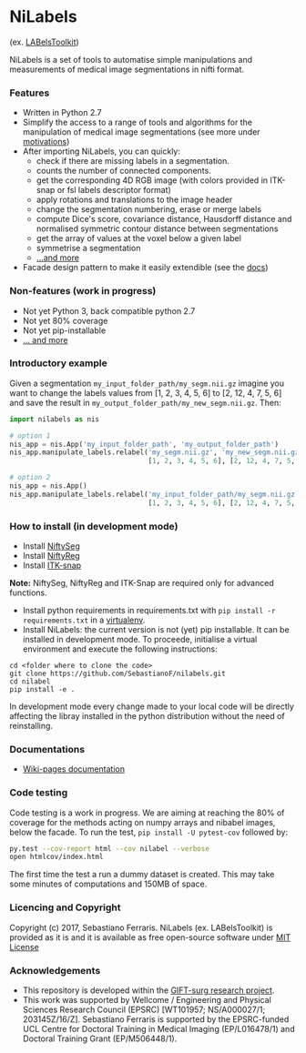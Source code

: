 # NiLabels 

(ex. [LABelsToolkit](https://github.com/SebastianoF/LABelsToolkit))

NiLabels is a set of tools to automatise simple manipulations and measurements of medical image 
segmentations in nifti format.

### Features

+ Written in Python 2.7
+ Simplify the access to a range of tools and algorithms for the manipulation of medical image segmentations (see more under [motivations](https://github.com/SebastianoF/nilabels/wiki/Motivations))
+ After importing NiLabels, you can quickly: 
    + check if there are missing labels in a segmentation. 
    + counts the number of connected components.
    + get the corresponding 4D RGB image (with colors provided in ITK-snap or fsl labels descriptor format) 
    + apply rotations and translations to the image header
    + change the segmentation numbering, erase or merge labels 
    + compute Dice's score, covariance distance, Hausdorff distance and normalised symmetric contour distance between segmentations 
    + get the array of values at the voxel below a given label 
    + symmetrise a segmentation 
    + [...and more](https://github.com/SebastianoF/nilabels/wiki/What-you-can-do-with-nilabels)
+ Facade design pattern to make it easily extendible (see the [docs](https://github.com/SebastianoF/nilabels/wiki/Design-Pattern))


### Non-features (work in progress)

+ Not yet Python 3, back compatible python 2.7
+ Not yet 80% coverage
+ Not yet pip-installable
+ [... and more](https://github.com/SebastianoF/nilabels/wiki/Work-in-Progress)


### Introductory example

Given a segmentation `my_input_folder_path/my_segm.nii.gz` imagine you want to change the labels values from [1, 2, 3, 4, 5, 6] to [2, 12, 4, 7, 5, 6]
and save the result in `my_output_folder_path/my_new_segm.nii.gz`. Then:

```python
import nilabels as nis

# option 1
nis_app = nis.App('my_input_folder_path', 'my_output_folder_path')
nis_app.manipulate_labels.relabel('my_segm.nii.gz', 'my_new_segm.nii.gz', 
                                  [1, 2, 3, 4, 5, 6], [2, 12, 4, 7, 5, 6])

# option 2
nis_app = nis.App()
nis_app.manipulate_labels.relabel('my_input_folder_path/my_segm.nii.gz', 'my_output_folder_path/my_new_segm.nii.gz', 
                                  [1, 2, 3, 4, 5, 6], [2, 12, 4, 7, 5, 6])
```

### How to install (in development mode) 

+ Install [NiftySeg](https://github.com/KCL-BMEIS/NiftySeg)
+ Install [NiftyReg](https://github.com/KCL-BMEIS/niftyreg)
+ Install [ITK-snap](http://www.itksnap.org/pmwiki/pmwiki.php?n=Downloads.SNAP3)

**Note:** NiftySeg, NiftyReg and ITK-Snap are required only for advanced functions.

+ Install python requirements in requirements.txt with
    `pip install -r requirements.txt`
in a [virtualenv](http://docs.python-guide.org/en/latest/dev/virtualenvs/).
+ Install NiLabels: the current version is not (yet) pip installable. It can be installed in development mode.
To proceede, initialise a virtual environment and execute the following instructions:
```
cd <folder where to clone the code>
git clone https://github.com/SebastianoF/nilabels.git
cd nilabel
pip install -e .
```
In development mode every change made to your local code will be directly affecting the libray installed in the python distribution
without the need of reinstalling.


### Documentations

+ [Wiki-pages documentation](https://github.com/SebastianoF/nilabels/wiki)


### Code testing

Code testing is a work in progress. We are aiming at reaching the 80% of coverage for the methods acting on numpy arrays and nibabel images, below the facade.
To run the test, `pip install -U pytest-cov` followed by:
```bash
py.test --cov-report html --cov nilabel --verbose
open htmlcov/index.html
```
The first time the test a run a dummy dataset is created. This may take some minutes of computations and 150MB of space.

### Licencing and Copyright

Copyright (c) 2017, Sebastiano Ferraris. NiLabels  (ex. LABelsToolkit) is provided as it is and 
it is available as free open-source software under 
[MIT License](https://github.com/SebastianoF/nilabels/blob/master/LICENCE.txt)


### Acknowledgements

+ This repository is developed within the [GIFT-surg research project](http://www.gift-surg.ac.uk).
+ This work was supported by Wellcome / Engineering and Physical Sciences Research Council (EPSRC) [WT101957; NS/A000027/1; 203145Z/16/Z]. 
Sebastiano Ferraris is supported by the EPSRC-funded UCL Centre for Doctoral Training in Medical Imaging (EP/L016478/1) and Doctoral Training Grant (EP/M506448/1). 

